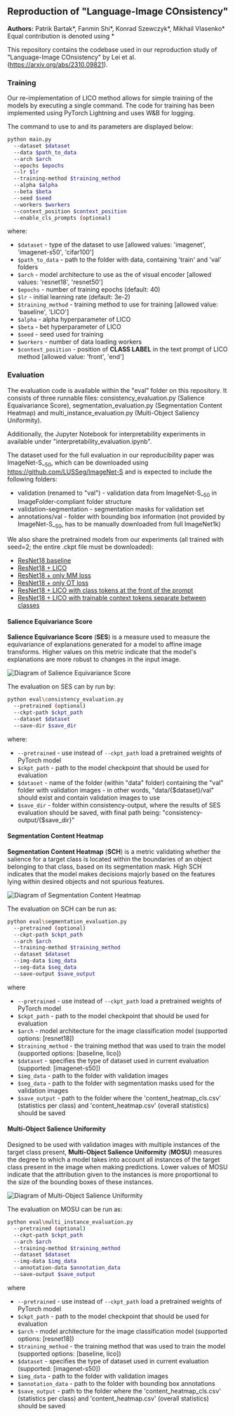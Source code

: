 ## Reproduction of "Language-Image COnsistency"
**Authors:** Patrik Bartak*, Fanmin Shi*, Konrad Szewczyk*, Mikhail Vlasenko*  
Equal contribution is denoted using *

This repository contains the codebase used in our reproduction study of "Language-Image COnsistency" 
by Lei et al. (https://arxiv.org/abs/2310.09821).

### Training

Our re-implementation of LICO method allows for simple training of the models by executing a single command.
The code for training has been implemented using PyTorch Lightning and uses W&B for logging.

The command to use to and its parameters are displayed below:

```bash
python main.py 
  --dataset $dataset
  --data $path_to_data
  --arch $arch 
  --epochs $epochs
  --lr $lr
  --training-method $training_method
  --alpha $alpha
  --beta $beta
  --seed $seed
  --workers $workers
  --context_position $context_position
  --enable_cls_prompts (optional)
```
where:
- ```$dataset``` - type of the dataset to use [allowed values: 'imagenet', 'imagenet-s50', 'cifar100']
- ```$path_to_data``` - path to the folder with data, containing 'train' and 'val' folders
- ```$arch``` - model architecture to use as the of visual encoder [allowed values: 'resnet18', 'resnet50']
- ```$epochs``` - number of training epochs (default: 40)
- ```$lr``` - initial learning rate (default: 3e-2)
- ```$training_method``` - training method to use for training [allowed value: 'baseline', 'LICO']
- ```$alpha``` - alpha hyperparameter of LICO
- ```$beta``` - bet hyperparameter of LICO
- ```$seed``` - seed used for training
- ```$workers``` - number of data loading workers
- ```$context_position``` - position of **CLASS LABEL** in the text prompt of LICO method [allowed value: 'front', 'end']
### Evaluation

The evaluation code is available within the "eval" folder on this repository. It consists of 
three runnable files: consistency_evaluation.py (Salience Equaivariance Score), 
segmentation_evaluation.py (Segmentation Content Heatmap) and multi_instance_evaluation.py (Multi-Object Saliency Uniformity).

Additionally, the Jupyter Notebook for interpretability experiments in available under "interpretability_evaluation.ipynb".

The dataset used for the full evaluation in our reproducibility paper was ImageNet-S_$_{50}$, which can be downloaded using https://github.com/LUSSeg/ImageNet-S and is expected to include the following folders:
- validation (renamed to "val") - validation data from ImageNet-S_$_{50}$ in ImageFolder-compliant folder structure
- validation-segmentation - segmentation masks for validation set
- annotations/val - folder with bounding box information (not provided by ImageNet-S_$_{50}$, has to be manually downloaded from full ImageNet1k)

We also share the pretrained models from our experiments (all trained with seed=2; the entire .ckpt file must be downloaded):
- [ResNet18 baseline](https://drive.google.com/file/d/1P_KObRv62aP89aO5KOowGfoZWxcWCwIU/view?usp=sharing)
- [ResNet18 + LICO](https://drive.google.com/file/d/1YZ6Pz5q_jxjZZRPEieE2E1ztvwVmw_A-/view?usp=sharing)
- [ResNet18 + only MM loss](https://drive.google.com/file/d/13sfg0UmNACs1nTpZBGGCFKOWjqiYgQAJ/view?usp=sharing)
- [ResNet18 + only OT loss](https://drive.google.com/file/d/1kDoHlVheA6_ornMGKWWjzghQ8VXCxUvR/view?usp=sharing)
- [ResNet18 + LICO with class tokens at the front of the prompt](https://drive.google.com/file/d/1EsIXKIG6MmA5x_vLU8sHtG1r52DSY4gG/view?usp=sharing)
- [ResNet18 + LICO with trainable context tokens separate between classes](https://drive.google.com/file/d/1m6L3XGGvbFsZdqbBR8ygYBJr-V_0LIGQ/view?usp=sharing)

#### Salience Equivariance Score

**Salience Equivariance Score** (**SES**) is a measure used to measure the equivariance of explanations generated for a model 
to affine image transforms. Higher values on this metric indicate that the model's explanations are more robust to changes 
in the input image.

![Diagram of Salience Equivariance Score](figures/Consistency_with_formula.png)

The evaluation on SES can by run by:
```bash
python eval\consistency_evaluation.py 
  --pretrained (optional)
  --ckpt-path $ckpt_path
  --dataset $dataset 
  --save-dir $save_dir
```
where:
- ```--pretrained``` - use instead of ```--ckpt_path``` load a pretrained weights of PyTorch model 
- ```$ckpt_path``` - path to the model checkpoint that should be used for evaluation
- ```$dataset``` - name of the folder (within "data" folder) containing the "val" folder with validation images - in other words, 
"data/{$dataset}/val" should exist and contain validation images to use
- ```$save_dir``` - folder within consistency-output, where the results of SES evaluation should be saved, with final path being: "consistency-output/{$save_dir}"

#### Segmentation Content Heatmap

**Segmentation Content Heatmap** (**SCH**) is a metric validating whether the salience for a target class is located within
the boundaries of an object belonging to that class, based on its segmentation mask. High SCH indicates that the model 
makes decisions majorly based on the features lying within desired objects and not spurious features.

![Diagram of Segmentation Content Heatmap](figures/ContentHeatmap_with_formula.png)

The evaluation on SCH can be run as:

```bash
python eval\segmentation_evaluation.py 
  --pretrained (optional)
  --ckpt-path $ckpt_path
  --arch $arch
  --training-method $training_method
  --dataset $dataset 
  --img-data $img_data
  --seg-data $seg_data
  --save-output $save_output
```
where 
- ```--pretrained``` - use instead of ```--ckpt_path``` load a pretrained weights of PyTorch model 
- ```$ckpt_path``` - path to the model checkpoint that should be used for evaluation
- ```$arch``` - model architecture for the image classification model (supported options: [resnet18])
- ```$training_method``` - the training method that was used to train the model (supported options: [baseline, lico])
- ```$dataset``` - specifies the type of dataset used in current evaluation (supported: [imagenet-s50])
- ```$img_data``` - path to the folder with validation images
- ```$seg_data``` - path to the folder with segmentation masks used for the validation images
- ```$save_output``` - path to the folder where the 'content_heatmap_cls.csv' (statistics per class) and 'content_heatmap.csv' (overall statistics) should be saved

#### Multi-Object Salience Uniformity

Designed to be used with validation images with multiple instances of the target class present, **Multi-Object Salience Uniformity** 
(**MOSU**) measures the degree to which a model takes into account all instances 
of the target class present in the image when making predictions. Lower values of MOSU indicate
that the attribution given to the instances is more proportional to the size of the bounding boxes of these instances.

![Diagram of Multi-Object Salience Uniformity](figures/MOSU_with_formula.png)

The evaluation on MOSU can be run as:

```bash
python eval\multi_instance_evaluation.py 
  --pretrained (optional)
  --ckpt-path $ckpt_path
  --arch $arch
  --training-method $training_method
  --dataset $dataset 
  --img-data $img_data
  --annotation-data $annotation_data
  --save-output $save_output
```
where 
- ```--pretrained``` - use instead of ```--ckpt_path``` load a pretrained weights of PyTorch model 
- ```$ckpt_path``` - path to the model checkpoint that should be used for evaluation
- ```$arch``` - model architecture for the image classification model (supported options: [resnet18])
- ```$training_method``` - the training method that was used to train the model (supported options: [baseline, lico])
- ```$dataset``` - specifies the type of dataset used in current evaluation (supported: [imagenet-s50])
- ```$img_data``` - path to the folder with validation images
- ```$annotation_data``` - path to the folder with bounding box annotations
- ```$save_output``` - path to the folder where the 'content_heatmap_cls.csv' (statistics per class) and 'content_heatmap.csv' (overall statistics) should be saved




